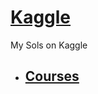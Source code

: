# [Kaggle](https://www.kaggle.com/)
My Sols on Kaggle

- ## [Courses](https://github.com/anuragambuja/Kaggle/tree/master/Courses)
